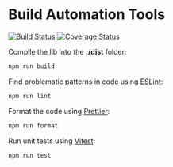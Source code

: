 # Build Automation Tools

[![Build Status](https://img.shields.io/github/actions/workflow/status/kriasoft/universal-router/ci.yml)](https://github.com/kriasoft/universal-router/actions/workflows/ci.yml)
[![Coverage Status](https://img.shields.io/codecov/c/github/kriasoft/universal-router.svg)](https://codecov.io/gh/kriasoft/universal-router)

Compile the lib into the **./dist** folder:

```bash
npm run build
```

Find problematic patterns in code using [ESLint](https://eslint.org/):

```bash
npm run lint
```

Format the code using [Prettier](https://prettier.io/):

```bash
npm run format
```

Run unit tests using [Vitest](https://vitest.dev/):

```bash
npm run test
```
